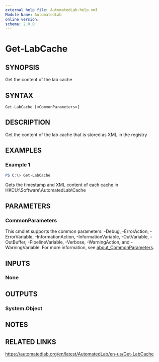 ```yaml
---
external help file: AutomatedLab-help.xml
Module Name: AutomatedLab
online version:
schema: 2.0.0
---
```


# Get-LabCache

## SYNOPSIS
Get the content of the lab cache

## SYNTAX

```
Get-LabCache [<CommonParameters>]
```

## DESCRIPTION
Get the content of the lab cache that is stored as XML in the registry

## EXAMPLES

### Example 1
```powershell
PS C:\> Get-LabCache
```

Gets the timestamp and XML content of each cache in HKCU:\Software\AutomatedLab\Cache

## PARAMETERS

### CommonParameters
This cmdlet supports the common parameters: -Debug, -ErrorAction, -ErrorVariable, -InformationAction, -InformationVariable, -OutVariable, -OutBuffer, -PipelineVariable, -Verbose, -WarningAction, and -WarningVariable. For more information, see [about_CommonParameters](http://go.microsoft.com/fwlink/?LinkID=113216).

## INPUTS

### None
## OUTPUTS

### System.Object
## NOTES

## RELATED LINKS
https://automatedlab.org/en/latest/AutomatedLab/en-us/Get-LabCache
